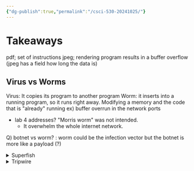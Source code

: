 ```yaml
---
{"dg-publish":true,"permalink":"/csci-530-20241025/"}
---
```



# Takeaways
pdf; set of instructions
jpeg; rendering program results in a buffer overflow (jpeg has a field how long the data is)

## Virus vs Worms
Virus: It copies its program to another program
Worm: it inserts into a running program, so it runs right away. Modifying a memory and the code that is "already" running
ex) buffer overrun in the network ports

- lab 4 addresses? "Morris worm" was not intended.
	- It overwhelm the whole internet network.

Q) botnet vs worm?
: worm could be the infection vector but the botnet is more like a payload (?)


<details> 
<summary> Superfish </summary>
Superfish는 사용자의 웹 브라우징 경험을 맞춤화하기 위해 시각적인 검색 기능을 제공하는 소프트웨어이지만, 개인정보 침해와 보안 취약점 때문에 논란이 되었던 프로그램입니다. 특히 2015년에 **Lenovo 노트북에 사전 설치된 Superfish 광고 소프트웨어**가 큰 문제를 일으켰습니다. Lenovo는 사용자가 웹에서 본 이미지와 비슷한 상품을 자동으로 추천하기 위해 Superfish를 설치했으나, 이 프로그램은 몇 가지 심각한 문제를 유발했습니다.
Superfish 보안 이슈
1. **중간자 공격(Man-in-the-Middle Attack)**:
   - Superfish는 **웹사이트 SSL 연결을 가로채기 위해 자체 인증서**를 설치해, HTTPS 보안을 해제하는 문제가 있었습니다. 이는 해커가 웹사이트와 사용자 사이에서 데이터를 가로챌 수 있는 취약점이었고, 로그인 정보나 민감한 데이터를 쉽게 탈취할 수 있었습니다.
#2. **광고 및 프라이버시 문제**:
   - Superfish는 사용자의 검색 기록을 추적해 사용자의 관심사에 맞춘 광고를 제공했습니다. 이러한 트래킹과 광고 삽입 방식은 사용자들에게 불편을 초래했고, 개인정보 보호 측면에서도 비난을 받았습니다.
3. **사용자 비난과 리콜**:
   - Superfish로 인해 Lenovo는 사용자들로부터 큰 비난을 받았고, 결국 문제를 해결하기 위해 해당 소프트웨어를 비활성화 및 제거하는 방법을 안내했습니다. 또한, Lenovo는 신뢰 회복을 위해 사전 설치 소프트웨어 정책을 개선하겠다고 발표했습니다.
Superfish는 이러한 보안 및 개인정보 침해 문제로 인해, 불필요한 사전 설치 소프트웨어(bloatware)와 보안에 대한 중요한 경고 사례로 자주 언급됩니다.
</details>
<details>
<summary>
Tripwire

</summary>
Tripwire는 시스템의 무결성을 확인하고 보안을 강화하기 위한 **파일 무결성 검사 도구**입니다. 주로 기업이나 기관에서 시스템 파일의 변경 사항을 모니터링하고, 불법적인 접근이나 잠재적 공격을 탐지하는 데 사용됩니다. 이 도구는 보안 시스템의 중요한 구성 요소로, 운영 체제나 애플리케이션의 주요 파일이 변조되지 않도록 관리합니다.

### Tripwire의 주요 기능
1. **파일 무결성 검사**:
   - Tripwire는 시스템의 중요한 파일과 디렉토리에 대해 해시값을 생성하여 기준으로 삼고, 파일에 변경이 발생하면 이를 탐지해 관리자에게 경고를 보냅니다.
   
2. **정기적 검사**:
   - 스케줄링된 검사로, 주기적으로 시스템 무결성을 점검하여 보안에 위협이 되는 변경 사항을 조기에 발견할 수 있습니다.

3. **로그 분석**:
   - Tripwire는 변경 사항과 관련된 정보를 로그에 기록하며, 파일이 언제, 어디서, 어떻게 변경되었는지 확인할 수 있습니다. 이 기능은 침입이 발생했을 경우, 포렌식 분석에 유용합니다.

4. **정책 기반 관리**:
   - 특정 디렉토리나 파일에 대해 어떤 변경을 허용할지 설정할 수 있어, 예외 상황을 관리하고 보안 이벤트를 보다 효과적으로 추적합니다.

### Tripwire의 활용 사례
- **침입 탐지**: 중요한 시스템 파일의 변조나 삭제, 허가되지 않은 변경을 감지하여 관리자에게 경고를 보내는 등, 침입이 발생했을 가능성을 빠르게 파악할 수 있습니다.
- **규제 준수**: Tripwire는 무결성 검사를 통해 PCI-DSS, HIPAA 등의 보안 규제를 준수하는 데 도움을 줍니다.
- **변경 관리**: 시스템 관리자는 Tripwire를 통해 시스템 구성 파일의 변경 기록을 추적하여 문제 발생 시 빠르게 원인을 찾아 복구할 수 있습니다.

Tripwire는 오픈소스와 상용 버전이 모두 제공되며, 상용 버전은 보다 강화된 보안 및 관리 기능을 갖추고 있습니다.
</details>



